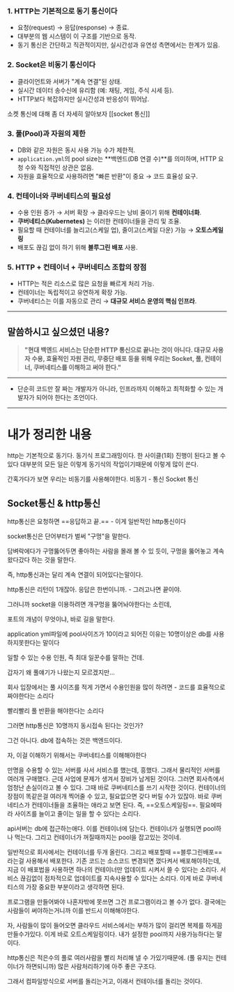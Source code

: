 ### 1. **HTTP는 기본적으로 동기 통신이다**

- 요청(request) → 응답(response) → 종료.
- 대부분의 웹 시스템이 이 구조를 기반으로 동작.
- 동기 통신은 간단하고 직관적이지만, 실시간성과 유연성 측면에서는 한계가 있음.

### 2. **Socket은 비동기 통신이다**

- 클라이언트와 서버가 "계속 연결"된 상태.
- 실시간 데이터 송수신에 유리함 (예: 채팅, 게임, 주식 시세 등).
- HTTP보다 복잡하지만 실시간성과 반응성이 뛰어남.

소켓 통신에 대해 좀 더 자세히 알아보자 [[socket 통신]]

### 3. **풀(Pool)과 자원의 제한**

- DB와 같은 자원은 동시 사용 가능 수가 제한적.
- `application.yml`의 pool size는 **백엔드(DB 연결 수)**를 의미하며, HTTP 요청 수와 직접적인 상관은 없음.
- 자원을 효율적으로 사용하려면 "빠른 반환"이 중요 → 코드 효율성 요구.
    

### 4. **컨테이너와 쿠버네티스의 필요성**

- 수용 인원 증가 → 서버 확장 → 클라우드는 낭비 줄이기 위해 **컨테이너화**.
- **쿠버네티스(Kubernetes)** 는 이러한 컨테이너들을 관리 및 조율.
- 필요할 때 컨테이너를 늘리고(스케일 업), 줄이고(스케일 다운) 가능 → **오토스케일링**
- 배포도 끊김 없이 하기 위해 **블루그린 배포** 사용.
    

### 5. **HTTP + 컨테이너 + 쿠버네티스 조합의 장점**

- HTTP는 적은 리소스로 많은 요청을 빠르게 처리 가능.
- 컨테이너는 독립적이고 유연하게 확장 가능.
- 쿠버네티스는 이를 자동으로 관리 → **대규모 서비스 운영의 핵심 인프라**.


---

## 말씀하시고 싶으셨던 내용?

> **"현대 백엔드 서비스는 단순한 HTTP 통신으로 끝나는 것이 아니다. 대규모 사용자 수용, 효율적인 자원 관리, 무중단 배포 등을 위해 우리는 Socket, 풀, 컨테이너, 쿠버네티스를 이해하고 써야 한다."**

---

- 단순히 코드만 잘 짜는 개발자가 아니라, 인프라까지 이해하고 최적화할 수 있는 개발자가 되어야 한다는 조언이다.    






---


# 내가 정리한 내용


http는 기본적으로 동기다.
동기식 프로그래밍이다. 
한 사이클(1회) 진행이 된다고 볼 수 있다
대부분의 모든 일은 이렇게 동기식의 작업이기때문에 이렇게 많이 쓴다.

간혹가다가 보면 우리는 비동기를 사용해야한다.
비동기 - 통신
Socket 통신

## Socket통신 & http통신

http통신은 요청하면 ==응답하고 끝.==  - 이게 일반적인 http통신이다

socket통신은 단어부터가 벌써 "구멍"을 말한다.

담벼락에다가 구멍뚫어두면 좋아하는 사람을 몰래 볼 수 있 듯이, 구멍을 뚫어놓고 계속 왔다갔다 하는 것을 말한다. 

즉, http통신과는 달리 계속 연결이 되어있다는말이다.


http통신은 리턴이 1개잖아. 응답은 한번이니까. - 그러고나면 끝이야.

그러니까 socket을 이용하려면 개구멍을 뚫어놔야한다는 소린데,

포트의 개념이 무엇이냐, 바로 길을 말한다.

application yml파일에 pool사이즈가 10이라고 되어진 이유는 10명이상은 db를 사용하지못한다는 말이다

일할 수 있는 수용 인원, 즉 최대 일꾼수를 말하는 건데.

갑자기 왜 풀얘기가 나왔는지 모르겠지만...

회사 입장에서는 풀 사이즈를 적게 가면서 수용인원을 많이 하려면 - 코드를 효율적으로 짜야한다는 소리다

빨리빨리 풀 반환을 해야한다는 소리다


그러면 http통신은 10명까지 동시접속 된다는 것인가?

그건 아니다. db에 접속하는 것은 백엔드이다. 



자, 이걸 이해하기 위해서는 쿠버네티스를 이해해야한다

만명을 수용할 수 있는 서버를 사서 서비스를 했는데, 흥했다. 그래서 물리적인 서버를 여러개 구매했다. 근데 사업에 문제가 생겨서 장비가 남게된 것이다. 그러면 회사측에서 엄청난 손실이라고 볼 수 있다. 그때 바로 쿠버네티스를 쓰기 시작한 것이다. 컨테이너의 장점이 똑같은걸 여러개 찍어줄 수 있고, 필요없으면 갖다 버릴 수가 있잖아. 바로 쿠버네티스가 컨테이너들을 조율하는 애라고 보면 된다. 즉, ==오토스케일링==. 필요에따라 사이즈를 늘이고 줄이는 일을 할 수 있다는 소리다. 

api서버는 db에 접근하는애다. 이를 컨테이너에 담는다. 컨테이너가 실행되면 pool하나 먹는다. 그리고 컨테이너가 꺼질때까지는 pool을 잡고있는 것이네. 

일반적으로 회사에서는 컨테이너를 두개 올린다. 그리고 배포할때 ==블루그린배포==라는걸 사용해서 배포한다. 기존 코드는 소스코드 변경되면 껐다켜서 배포해야하는데, 지금 이 배포법을 사용하면 하나의 컨테이너만 업데이트 시켜서 쓸 수 있다는 소리다. 서비스 끊김없이 점차적으로 업데이트를 지속사용할 수 있다는 소리다. 이게 바로 쿠버네티스의 가장 중요한 부분이라고 생각하면 된다.

프로그램을 만들어봐야 나혼자밖에 못쓰면 그건 프로그램이라고 볼 수가 없다. 결국에는 사람들이 써야하는거니까 이를 반드시 이해해야한다. 



자, 사람들이 많이 들어오면 클라우드 서비스에서는 부하가 많이 걸리면 복제를 하게끔 만들수가있다. 이게 바로 오트스케일링이다. 내가 설정한 pool까지 사용가능하다는 말이다. 

http통신은 적은수의 풀로 여러사람을 빨리 처리해 낼 수 가있기때문에. (풀 유지는 컨테이너가 하면되니까) 많은 사람처리하기에 아주 좋은 구조다.

그래서 컴파일방식으로 서버를 돌리는거고, 이래서 컨테이너를 돌리는 것이다. 